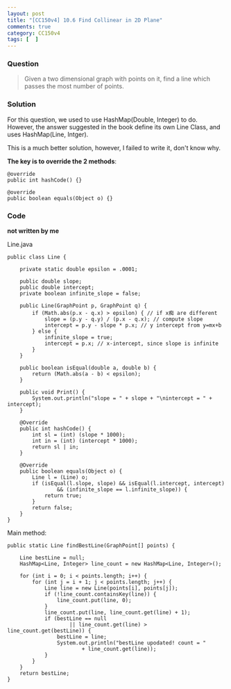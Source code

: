 ```yaml
---
layout: post
title: "[CC150v4] 10.6 Find Collinear in 2D Plane"
comments: true
category: CC150v4
tags: [  ]
---
```


### Question

> Given a two dimensional graph with points on it, find a line which passes the most number of points. 

### Solution

For this question, we used to use HashMap(Double, Integer) to do. However, the answer suggested in the book define its own Line Class, and uses HashMap(Line, Intger). 

This is a much better solution, however, I failed to write it, don't know why.

__The key is to override the 2 methods__: 

    @override
    public int hashCode() {}
    
    @override
    public boolean equals(Object o) {}

### Code

__not written by me__

Line.java

	public class Line {

		private static double epsilon = .0001;

		public double slope;
		public double intercept;
		private boolean infinite_slope = false;

		public Line(GraphPoint p, GraphPoint q) {
			if (Math.abs(p.x - q.x) > epsilon) { // if x痴 are different
				slope = (p.y - q.y) / (p.x - q.x); // compute slope
				intercept = p.y - slope * p.x; // y intercept from y=mx+b
			} else {
				infinite_slope = true;
				intercept = p.x; // x-intercept, since slope is infinite
			}
		}

		public boolean isEqual(double a, double b) {
			return (Math.abs(a - b) < epsilon);
		}

		public void Print() {
			System.out.println("slope = " + slope + "\nintercept = " + intercept);
		}

		@Override
		public int hashCode() {
			int sl = (int) (slope * 1000);
			int in = (int) (intercept * 1000);
			return sl | in;
		}

		@Override
		public boolean equals(Object o) {
			Line l = (Line) o;
			if (isEqual(l.slope, slope) && isEqual(l.intercept, intercept)
					&& (infinite_slope == l.infinite_slope)) {
				return true;
			}
			return false;
		}
	}

Main method: 

	public static Line findBestLine(GraphPoint[] points) {

		Line bestLine = null;
		HashMap<Line, Integer> line_count = new HashMap<Line, Integer>();

		for (int i = 0; i < points.length; i++) {
			for (int j = i + 1; j < points.length; j++) {
				Line line = new Line(points[i], points[j]);
				if (!line_count.containsKey(line)) {
					line_count.put(line, 0);
				}
				line_count.put(line, line_count.get(line) + 1);
				if (bestLine == null
						|| line_count.get(line) > line_count.get(bestLine)) {
					bestLine = line;
					System.out.println("bestLine upodated! count = "
							+ line_count.get(line));
				}
			}
		}
		return bestLine;
	}
